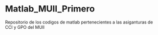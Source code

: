 # Matlab_MUII_Primero
Repositorio de los codigos de matlab pertenecientes a las asiganturas de CCI y GPO del MUII

